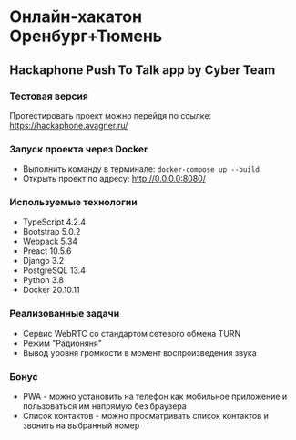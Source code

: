 # Онлайн-хакатон Оренбург+Тюмень

## Hackaphone Push To Talk app by Cyber Team

### Тестовая версия
Протестировать проект можно перейдя по ссылке: https://hackaphone.avagner.ru/

### Запуск проекта через Docker
* Выполнить команду в терминале: `docker-compose up --build`
* Открыть проект по адресу: http://0.0.0.0:8080/

### Используемые технологии
* TypeScript 4.2.4
* Bootstrap 5.0.2
* Webpack 5.34
* Preact 10.5.6
* Django 3.2
* PostgreSQL 13.4
* Python 3.8
* Docker 20.10.11

### Реализованные задачи
* Сервис WebRTC со стандартом сетевого обмена TURN
* Режим "Радионяня"
* Вывод уровня громкости в момент воспроизведения звука

### Бонус
* PWA - можно установить на телефон как мобильное приложение и пользоваться им напрямую без браузера
* Список контактов - можно просматривать список контактов и звонить на выбранный номер
